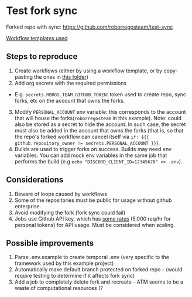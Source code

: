 # Test fork sync

Forked repo with sync: https://github.com/roborregosteam/test-sync

[Workflow templates used](https://github.com/RoBorregos/.github/tree/main/workflow-templates) 

## Steps to reproduce

1. Create workflows (either by using a workflow template, or by copy-pasting the ones in [this folder](https://github.com/RoBorregos/test-sync/tree/main/.github/workflows))
2. Add org secrets with the required permissions
- E.g. `secrets.RBRGS_TEAM_GITHUB_TOKEN`: token used to create repo, sync forks, etc on the account that owns the forks.
3. Modify `PERSONAL_ACCOUNT` env variable: this corresponds to the account that will house the forks(`roborregosteam` in this example). Note: could also be stored as a secret to hide the account. In such case, the secret must also be added in the account that owns the forks (that is, so that the repo's forked workflow can cancel itself via  `if: ${{ github.repository_owner != secrets.PERSONAL_ACCOUNT }}`).
4. Builds are used to trigger forks on success. Builds may need env variables. You can add mock env variables in the same job that performs the build (e.g `echo "DISCORD_CLIENT_ID=12345678" >> .env`).

## Considerations

1. Beware of loops caused by workflows
2. Some of the repositories must be public for usage without github enterprise.
3. Avoid modifying the fork (fork sync could fail)
4. Jobs use Github API key, which has [some rates](https://docs.github.com/en/rest/using-the-rest-api/rate-limits-for-the-rest-api?apiVersion=2022-11-28#primary-rate-limit-for-authenticated-users) (5,000 req/hr for personal tokens) for API usage. Must be considered when scaling.

## Possible improvements

1. Parse .env.example to create temporal .env (very specific to the framework used by this example project)
2. Automatically make default branch protected on forked repo - (would require testing to determine if it affects fork sync)
3. Add a job to completely delete fork and recreate - ATM seems to be a waste of computational resources (?
